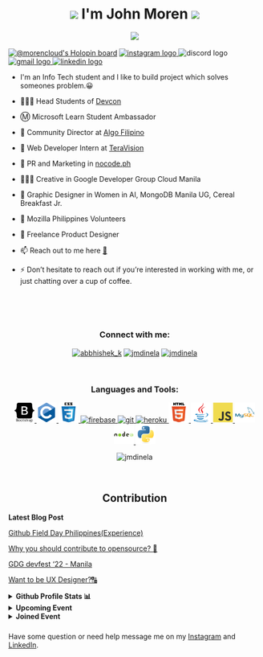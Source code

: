 <h1 align="center"> <img src="https://c.tenor.com/HO7EBVsu04oAAAAi/pikachu-pokemon.gif" width="50"> I'm John Moren <img src="https://cdn.discordapp.com/emojis/852778687958482944.gif?v=1" width="50"></h1>
<p align="center">
  <img src="https://readme-typing-svg.herokuapp.com?color=00FFFF&width=380&height=45&lines=TECHSUPPORT+at+IBEX;INFOTECH+Student+at+EARIST;UX+Designer;Open-Source+Enthusiast;Nice+To+Meet+You+...;&center=true">
  </p>

[![@morencloud's Holopin board](https://holopin.io/api/user/board?user=morencloud)](https://holopin.io/morencloud)
<a href="https://www.instagram.com/morencloud" target="_blank">
  <img src="https://img.shields.io/static/v1?message=Instagram&logo=instagram&label=&color=E4405F&logoColor=white&labelColor=&style=for-the-badge" height="35" alt="instagram logo"  />
  </a>
  <img src="https://img.shields.io/static/v1?message=Discord&logo=discord&label=&color=7289DA&logoColor=white&labelColor=&style=for-the-badge" height="35" alt="discord logo"  />
  <a href="dinelajohnmoren@gmail.com" target="_blank">
    <img src="https://img.shields.io/static/v1?message=Gmail&logo=gmail&label=&color=D14836&logoColor=white&labelColor=&style=for-the-badge" height="35" alt="gmail logo"  />
  </a>
<a href="https://www.linkedin.com/in/morencloud" target="_blank">
  <img src="https://img.shields.io/static/v1?message=LinkedIn&logo=linkedin&label=&color=0077B5&logoColor=white&labelColor=&style=for-the-badge" height="35" alt="linkedin logo"  />
</a>


- I'm an Info Tech student and I like to build project which solves someones problem.😀
- 🧑🏼‍💻 Head Students of [Devcon](https://devcon.ph/)
- Ⓜ️ Microsoft Learn Student Ambassador
- 👾 Community Director at [Algo Filipino](https://algofilipino.com/)
- 🧑 Web Developer Intern at [TeraVision](https://algofilipino.com/)
- 🔭 PR and Marketing in [nocode.ph](https://nocode.ph)
- 🧑🏼‍💻 Creative in Google Developer Group Cloud Manila
- 🎨 Graphic Designer in Women in AI, MongoDB Manila UG, Cereal Breakfast Jr. 
- 🦊 Mozilla Philippines Volunteers 
- 🌱 Freelance Product Designer 

- 📫 Reach out to me here **[📧](dinelajohnmoren@gmail.com)**

- ⚡ Don’t hesitate to reach out if you’re interested in working with me, or just chatting over a cup of coffee.

<br>
<br>
<br>

<h3  align="center">Connect with me:</h3>
<p  align="center">
<a href="https://twitter.com/morencloud" target="blank"><img align="center" src="https://raw.githubusercontent.com/rahuldkjain/github-profile-readme-generator/master/src/images/icons/Social/twitter.svg" alt="abbhishek_k" height="30" width="40" /></a>
<a href="https://linkedin.com/in/jmdinela/" target="blank"><img align="center" src="https://raw.githubusercontent.com/rahuldkjain/github-profile-readme-generator/master/src/images/icons/Social/linked-in-alt.svg" alt="jmdinela" height="30" width="40" /></a>
<a href="https://instagram.com/morencloud" target="blank"><img align="center" src="https://raw.githubusercontent.com/rahuldkjain/github-profile-readme-generator/master/src/images/icons/Social/instagram.svg" alt="jmdinela" height="30" width="40" /></a>



</p>
<br>


<h3 align="center">Languages and Tools:</h3>
<p align="center"><a href="https://getbootstrap.com" target="_blank"> <img src="https://raw.githubusercontent.com/devicons/devicon/master/icons/bootstrap/bootstrap-plain-wordmark.svg" alt="bootstrap" width="40" height="40"/> </a> <a href="https://www.cprogramming.com/" target="_blank"> <img src="https://raw.githubusercontent.com/devicons/devicon/master/icons/c/c-original.svg" alt="c" width="40" height="40"/> </a> <a href="https://www.w3schools.com/css/" target="_blank"> <img src="https://raw.githubusercontent.com/devicons/devicon/master/icons/css3/css3-original-wordmark.svg" alt="css3" width="40" height="40"/> </a> <a href="https://firebase.google.com/" target="_blank"> <img src="https://www.vectorlogo.zone/logos/firebase/firebase-icon.svg" alt="firebase" width="40" height="40"/> </a> <a href="https://git-scm.com/" target="_blank"> <img src="https://www.vectorlogo.zone/logos/git-scm/git-scm-icon.svg" alt="git" width="40" height="40"/> </a> <a href="https://heroku.com" target="_blank"> <img src="https://www.vectorlogo.zone/logos/heroku/heroku-icon.svg" alt="heroku" width="40" height="40"/> </a> <a href="https://www.w3.org/html/" target="_blank"> <img src="https://raw.githubusercontent.com/devicons/devicon/master/icons/html5/html5-original-wordmark.svg" alt="html5" width="40" height="40"/> </a> <a href="https://www.java.com" target="_blank"> <img src="https://raw.githubusercontent.com/devicons/devicon/master/icons/java/java-original.svg" alt="java" width="40" height="40"/> </a> <a href="https://developer.mozilla.org/en-US/docs/Web/JavaScript" target="_blank"> <img src="https://raw.githubusercontent.com/devicons/devicon/master/icons/javascript/javascript-original.svg" alt="javascript" width="40" height="40"/> </a> <a href="https://www.mysql.com/" target="_blank"> <img src="https://raw.githubusercontent.com/devicons/devicon/master/icons/mysql/mysql-original-wordmark.svg" alt="mysql" width="40" height="40"/> </a> <a href="https://nodejs.org" target="_blank"> <img src="https://raw.githubusercontent.com/devicons/devicon/master/icons/nodejs/nodejs-original-wordmark.svg" alt="nodejs" width="40" height="40"/> </a> <a href="https://www.python.org" target="_blank"> <img src="https://raw.githubusercontent.com/devicons/devicon/master/icons/python/python-original.svg" alt="python" width="40" height="40"/> </a> 

<br>
<p align="center"> <img src="https://komarev.com/ghpvc/?username=jmdinela&label=Stalker%20Count&color=0e75b6&style=flat" alt="jmdinela" /> </p>

<br>
<h2 align="center">Contribution</h2>

 <b>Latest Blog Post</b><br>
  
 [Github Field Day Philippines(Experience)](https://morencloud.hashnode.dev/github-field-day-in-the-philippines)
 
 [Why you should contribute to opensource? 📏](https://morencloudtools.hashnode.dev/why-you-should-contribute-to-opensource)
 
 [GDG devfest ‘22 - Manila](https://morencloud.hashnode.dev/gdg-devfest-22-manila)
  
 [Want to be UX Designer?🔠](https://morencloudtools.hashnode.dev/want-to-be-ux-designer)
 
  </details>
  


  
<details><summary><b>Github Profile Stats 📊</b></summary><br>
<div align="center">
    <h2>Github Profile Stats 📊</h2>
    <img width="48%" src="https://github-readme-stats.vercel.app/api?username=jmdinela&show_icons=true&theme=tokyonight" />
  <img width="48%" src="https://github-readme-streak-stats.herokuapp.com/?user=jmdinela&theme=tokyonight" /img>  
  <img align="center" src="https://github-readme-stats.vercel.app/api/top-langs/?username=jmdinela&theme=radical&show_icons=true" />
    <h2>Github Trophies <img src="https://cdn.discordapp.com/emojis/866705355684577290.png?v=1" width="30px"></h2>
    <img src="https://github-profile-trophy.vercel.app/?username=jmdinela&theme=onedark&no-frame=true&no-bg=true&theme=discord">
</div>
  ![jmdinela's github activity graph](https://activity-graph.herokuapp.com/graph?username=jmdinela&theme=react-dark)
</details>


<details><summary><b>Upcoming Event</b></summary><br>
    
    
    
</details> 

<details><summary><b>Joined Event</b></summary><br>
    <a href="https://www.gdsc.com/">Open Source Contribution on Github</a><br>
    <a href="https://www.gdsc.com/">Diliman Solution Challenge</a><br>
  <a href="https://gdsc.community.dev/events/details/developer-student-clubs-pamantasan-ng-lungsod-ng-maynila-presents-gcpinas-learn-google-cloud">Google Cloud Pinas</a><br>
    <a href="https://gdg.community.dev/events/details/google-gdg-manila-presents-gdg-devfest-2022-manila/">Google Devfest2022</a><br>
    <a href="https://githubfieldday.com/ph2022">GitHub Field Day Philippines</a>
    <a href="https://www.hacksquad.dev/">HackSquad</a><br>
</details> 

###

<p align="left">Have some question or need help message me on my <a href="https://www.instagram.com/in/morencloud/">Instagram</a> and <a href="https://www.linkedin.com/in/morencloud/">LinkedIn</a>.</p>

###

